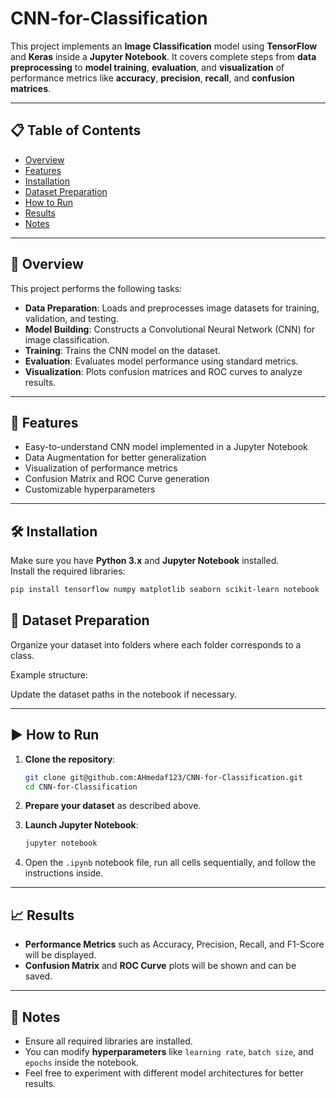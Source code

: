# CNN-for-Classification

This project implements an **Image Classification** model using **TensorFlow** and **Keras** inside a **Jupyter Notebook**. It covers complete steps from **data preprocessing** to **model training**, **evaluation**, and **visualization** of performance metrics like **accuracy**, **precision**, **recall**, and **confusion matrices**.

---

## 📋 Table of Contents
- [Overview](#overview)
- [Features](#features)
- [Installation](#installation)
- [Dataset Preparation](#dataset-preparation)
- [How to Run](#how-to-run)
- [Results](#results)
- [Notes](#notes)

---

## 📖 Overview
This project performs the following tasks:

- **Data Preparation**: Loads and preprocesses image datasets for training, validation, and testing.
- **Model Building**: Constructs a Convolutional Neural Network (CNN) for image classification.
- **Training**: Trains the CNN model on the dataset.
- **Evaluation**: Evaluates model performance using standard metrics.
- **Visualization**: Plots confusion matrices and ROC curves to analyze results.

---

## 🚀 Features
- Easy-to-understand CNN model implemented in a Jupyter Notebook
- Data Augmentation for better generalization
- Visualization of performance metrics
- Confusion Matrix and ROC Curve generation
- Customizable hyperparameters

---

## 🛠 Installation

Make sure you have **Python 3.x** and **Jupyter Notebook** installed.  
Install the required libraries:

```bash
pip install tensorflow numpy matplotlib seaborn scikit-learn notebook
```
## 📂 Dataset Preparation

Organize your dataset into folders where each folder corresponds to a class.

Example structure:


Update the dataset paths in the notebook if necessary.

---

## ▶️ How to Run

1. **Clone the repository**:

    ```bash
    git clone git@github.com:AHmedaf123/CNN-for-Classification.git
    cd CNN-for-Classification
    ```

2. **Prepare your dataset** as described above.

3. **Launch Jupyter Notebook**:

    ```bash
    jupyter notebook
    ```

4. Open the `.ipynb` notebook file, run all cells sequentially, and follow the instructions inside.

---

## 📈 Results

- **Performance Metrics** such as Accuracy, Precision, Recall, and F1-Score will be displayed.
- **Confusion Matrix** and **ROC Curve** plots will be shown and can be saved.

---

## 📝 Notes

- Ensure all required libraries are installed.
- You can modify **hyperparameters** like `learning rate`, `batch size`, and `epochs` inside the notebook.
- Feel free to experiment with different model architectures for better results.
